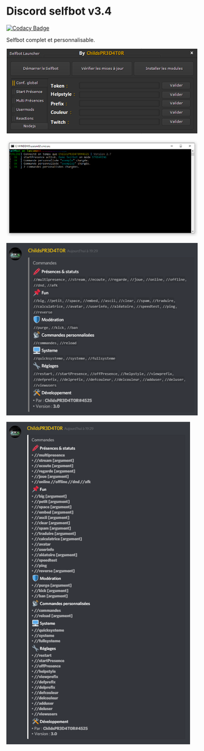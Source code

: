 # Discord selfbot v3.4

[![Codacy Badge](https://api.codacy.com/project/badge/Grade/13d82c10a78745fd92c47ffb2d0634b7)](https://app.codacy.com/app/aqwa/Discord-selfbot-v3.4?utm_source=github.com&utm_medium=referral&utm_content=aqwa/Discord-selfbot-v3.4&utm_campaign=Badge_Grade_Dashboard)

Selfbot complet et personnalisable.

![LauncherImage.png](https://github.com/aqwa/-/blob/master/LauncherImage.png)

![Console-image.png](https://github.com/aqwa/-/blob/master/Console-image.png)

![Help-image.png](https://github.com/aqwa/-/blob/master/Image-commandes.png)

![Help-image2.png](https://github.com/aqwa/-/blob/master/Image-commandes-2.png)
